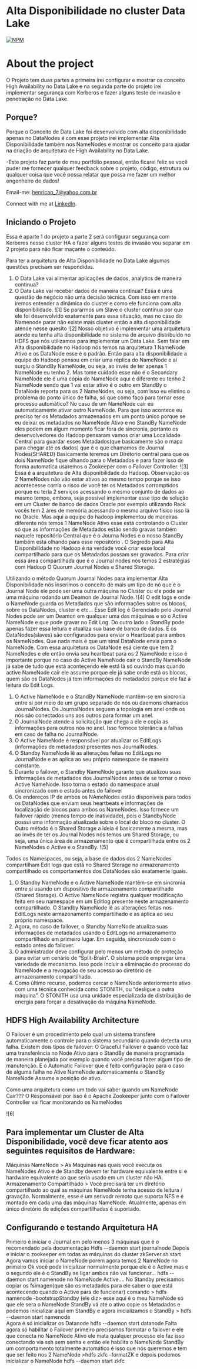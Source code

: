 # Alta Disponibilidade no cluster Data Lake 

[![NPM](https://img.shields.io/npm/l/react)](https://github.com/pand-eX/Alta_disponibilidade_Streaming/blob/main/LICENSE) 

# About the project

O Projeto tem duas partes a primeira irei configurar e mostrar os conceito High Availability no Data Lake e na segunda parte do projeto irei implementar segurança com Kerberos e fazer alguns teste de invasão e penetração no Data Lake. 



## Porque? 

Porque o Conceito de Data Lake foi desenvolvido com alta disponibilidade apenas no DataNodes é com esse projeto irei implementar Alta Disponibilidade também nos NameNodes e mostrar os conceito para ajudar na criação de arquitetura de High Availability no Data Lake.

-Este projeto faz parte do meu portfólio pessoal, então ficarei feliz se você puder me fornecer qualquer feedback sobre o projeto, código, estrutura ou qualquer coisa que você possa relatar que possa me fazer um melhor engenheiro de dados!

Email-me: henricao_7@yahoo.com.br

Connect with me at [LinkedIn](https://www.linkedin.com/in/henrique-castro-484269203//).

## Iniciando o Projeto

Essa é aparte 1 do projeto a parte 2 será configurar segurança com Kerberos nesse cluster HA e fazer alguns testes de invasão vou separar em 2 projeto para não ficar maçante o conteúdo.

Para ter a arquitetura de Alta Disponibilidade no Data Lake algumas questões precisam ser respondidas.
1) O Data Lake vai alimentar aplicações de dados, analytics de maneira continua?
2) O Data Lake vai receber dados de maneira continua?
Essa é uma questão de negócio não uma decisão técnica.
Com isso em mente iremos entender a dinâmica do cluster e como ele funciona com alta disponibilidade.
![1]
Se pararmos um Slave o cluster continua por que ele foi desenvolvido exatamente para essa situação, mas no caso do Namenode parar não existe mais cluster então a alta disponibilidade atende nesse quesito
![2]
Nosso objetivo é implementar uma arquitetura aonde eu tenha alta disponibilidade no sistema de arquivo distribuído no HDFS que nós utilizamos para implementar um Data Lake.
Sem falar em Alta disponibilidade no Hadoop nós temos na arquitetura 1 NameNode Ativo e os DataNode esse é o padrão.
Então para alta disponibilidade a equipe do Hadoop pensou em criar uma réplica do NameNode e aí surgiu o StandBy NameNode, ou seja, ao invés de ter apenas 1 NameNode eu tenho 2. Mas tome cuidado esse não é o Secondary NameNode ele é uma cópia do NameNode aqui é diferente eu tenho 2 NameNode sendo que 1 vai estar ativo é o outro em StandBy o DataNode reporta para os 2 NameNodes, ou seja, com isso eu elimino o problema do ponto único de falha, só que como faço para tornar esse processo automático? No caso de um NameNode cair eu automaticamente ativar outro NameNode. Para que isso acontece eu preciso ter os Metadados armazenados em um ponto único porque se eu deixar os metadados no NameNode Ativo e no StandBy NameNode eles podem em algum momento ficar fora de sincronia, portanto os desenvolvedores do Hadoop pensaram vamos criar uma Localidade Central para guardar esses Metadados(que basicamente são o mapa para chegar até os dados) que é o que chamamos de Journal Nodes(SHARED) Basicamente teremos um Diretorio central para que os dois NameNode fique olhando para o Metadados e para fazer isso de forma automatica usaremos o Zookeeper com o Failover Controller.
![3]
Essa é a arquitetura de Alta disponibilidade do Hadoop. Observação: os 2 NameNodes não vão estar ativos ao mesmo tempo porque se isso acontecesse corria o risco de você ter os Metadados corromptidos porque eu teria 2 serviços acessando o mesmo conjunto de dados ao mesmo tempo, embora, seja possivel implementar esse tipo de solução em um Cluster de banco de dados Oracle por exemplo utilizando Rack vocês tem 2 áres de memória acessando o mesmo arquivo físico isso lá no Oracle. Mas aqui a equipe do hadoop implementou de maneiras diferente nós temos 1 NameNode Ativo esse está controlando o Cluster só que as informações de Metadados estão sendo gravas também naquele repositório Central que é o Journa Nodes e o nosso StandBy também está olhando para esse repositório .
O Segredo para Alta Disponibilidade no Hadoop é na verdade você criar esse local compartilhado para que os Metadados possam ser gravados. 
Para criar essa área compartilhada que é o Journal nodes nós temos 2 estratégias com Hadoop
O Quorum Journal Nodes e Shared Storage. 

Utilizando o método Quorum Journal Nodes para implementar Alta Disponibilidade nós inserimos o conceito de mais um tipo de nó que é o Journal Node ele pode ser uma outra máquina no Cluster ou ele pode ser uma máquina rodando um Deamon de Journal Node.
![4]
O edit logs e onde o NameNode guarda os Metadados que são informações sobre os blocos, sobre os DataNodes, cluster e etc... Esse Edit log é Gerenciado pelo Journal Nodes pode ser um Deamon em qualquer uma das máquinas e só o Active NameNode e que pode gravar no Edit Log. Do outro lado o StandBy pode apenas fazer essa leitura e atualiza sua base de banco de dados. 
E os DataNodes(slaves) são configurados para enviar o Heartbeat para ambos os NameNodes. Que nada mais é que um sinal DataNode envia para o NameNode. Com essa arquitetura os DataNode esá ciente que tem 2 NameNodes e ele então envia seu heartbeat para os 2 NameNode e isso é importante porque no caso do Active NameNode cair o StandBy NameNode já sabe de tudo que está aconteçendo ele está lá só ouvindo mas quando active NameNode cair ele assume porque ele já sabe onde está os blocos, quem são os DataNodes já tem informações do metadados porque ele faz a leitura do Edit Logs.

1) O Active NameNode e o StandBy NameNode mantêm-se em sincronia entre si por meio de um grupo separado de nós ou daemons chamados JournalNodes. Os JournalNodes seguem a topologia em anel onde os nós são conectados uns aos outros para formar um anel.
2) O JournalNode atende a solicitação que chega a ele e copia as informações para outros nós no anel. Isso fornece tolerância a falhas em caso de falha no JournalNode.
3) O Active NameNode é responsável por atualizar os EditLogs (informações de metadados) presentes nos JournalNodes.
4) O Standby NameNode lê as alterações feitas no EditLogs no JournalNode e as aplica ao seu próprio namespace de maneira constante.
5) Durante o failover, o Standby NameNode garante que atualizou suas informações de metadados dos JournalNodes antes de se tornar o novo Active NameNode. Isso torna o estado do namespace atual sincronizado com o estado antes do failover
6) Os endereços IP de ambos os NAmeNodes estão disponíveis para todos os DataNodes que enviam seus heartbeats e informações de localização de blocos para ambos os NameNodes. Isso fornece um failover rápido (menos tempo de inatividade), pois o StandbyNode possui uma informação atualizada sobre o local do bloco no cluster.
O Outro método é o Shared Storage a ideia é basicamente a mesma, mas ao invés de ter os Journal Nodes nós temos um Shared Storage, ou seja, uma única área de armazenamento que é compartilhada entre os 2 NameNodes o Active e o StandBy.
![5]

Todos os Namespaces, ou seja, a base de dados dos 2 NameNodes compartilham Edit logs que está no Shared Storage no armazenamento compartilhado os comportamentos dos DataNodes são exatamente iguais.
1) O Standby NameNode e o Active NameNode mantêm-se em sincronia entre si usando um dispositivo de armazenamento compartilhado (Shared Storage). O Active NameNode registra qualquer modificação feita em seu namespace em um Editlog presente neste armazenamento compartilhado. O Standby NameNode lê as alterações feitas nos EditLogs neste armazenamento compartilhado e as aplica ao seu próprio namespace.
2) Agora, no caso de failover, o Standby NameNode atualiza suas informações de metadados usando o EditLogs no armazenamento compartilhado em primeiro lugar. Em seguida, sincronizado com o estado antes do failover.
3) O administrador deve configurar pelo menos um método de proteção para evitar um cenário de “Split-Brain”. O sistema pode empregar uma variedade de mecanismo. Isso pode incluir a eliminação do processo do NameNode e a revogação de seu acesso ao diretório de armazenamento compartilhado.
4) Como último recurso, podemos cercar o NameNode anteriormente ativo com uma técnica conhecida como STONITH, ou “desligue a outra máquina”. O STONITH usa uma unidade especializada de distribuição de energia para forçar a desativação da máquina NameNode.
## HDFS High Availability Architecture
O Failover é um procedimento pelo qual um sistema transfere automaticamente o controle para o sistema secundário quando detecta uma falha. Existem dois tipos de failover: 
O Graceful Failover é quando você faz uma transferência no Node Ativo para o StandBy de maneira programada de maneira planejada por exemplo quando você precisa fazer algum tipo de manutenção. 
E o Automatic Failover que é feito configuração para o caso de alguma falha no Ative NameNode automaticamente o StandBy NameNode Assume a posição de ativo.

Como uma arquitetura como um todo vai saber quando um NameNode Cair??? 
O Responsável por isso é o Apache Zookeeper junto com o Failover Controller vai ficar monitorando os NameNodes

![6]

## Para implementar um Cluster de Alta Disponibilidade, você deve ficar atento aos seguintes requisitos de Hardware:

Máquinas NameNode > As Máquinas nas quais você executa os NameNodes Ativo e de Standby devem ter hardware equivalente entre si e hardware equivalente ao que seria usado em um cluster não HA.
Armazenamento Compartilhado > Você precisará ter um diretório compartilhado ao qual as máquinas NameNode tenha acesso de leitura / gravação. Normalmente, esse é um serivodr remoto que suporta NFS e é montado em cada uma das máquinas NameNode. Atualmente, apenas em único diretório de edições compartilhadas é suportado.

## Configurando e testando Arquitetura HA

Primeiro é iniciar o Journal em pelo menos 3 máquinas que é o recomendado pela documentação
Hdfs --daemon start journalnode
Depois e iniciar o zookeeper em todas as máquinas do cluster 
zkServer.sh start
Agora vamos iniciar o NameNode porém agora temos 2 NameNode no primeiro Ok você pode inicializar normalmente porque ele é o Active mas e o segundo ele é o StandBy se ligar ambos não vai funcionar... 
hdfs --daemon start namenode no NameNode Active….
No Standby precisamos copiar os fsimagen(que são os metadados para ele saber o que está acontecendo quando o Active para de funcionar) comando > hdfs namenode -bootstrapStandby (ele diz> esse aqui é o meu NameNode só que ele sera o NameNode StandBy vá até o ativo copie os Metadados e podemos inicializar aqui em StandBy e agora inicializamos o StandBy > hdfs --daemon start namenode  
Agora é só inicializar os Datanode hdfs --daemon start datanode 
Falta agora só habilitar o Failover primeiro precisamos formatar o failover e ele que conecta no NameNode Ativo ele mata qualquer processo ele faz isso conectando via ssh sem senha e então ele habilita o NameNode StandBy um comportamento totalmente automático é isso que nós queremos e tem que ser feito nos 2 NameNode >hdfs zkfc -formatZK e depois podemos inicializar o NameNode hdfs --daemon start zkfc

